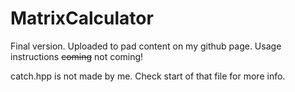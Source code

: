 # MatrixCalculator

Final version. Uploaded to pad content on my github page. 
Usage instructions ~~coming~~ not coming!

catch.hpp is not made by me. Check start of that file for more info.
